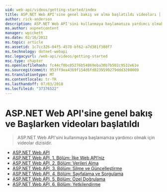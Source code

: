 ```yaml
---
uid: web-api/videos/getting-started/index
title: ASP.NET Web API'sine genel bakış ve alma başlatıldı videoları | Microsoft Docs
author: rick-anderson
description: ASP.NET Web API'sini kullanmaya başlamanıza yardımcı olmak için videolar dizisidir.
ms.author: aspnetcontent
manager: wpickett
ms.date: 02/16/2012
ms.topic: article
ms.assetid: 1c7cc326-04f5-4578-bf62-a7d381f380f7
ms.technology: dotnet-webapi
msc.legacyurl: /web-api/videos/getting-started
msc.type: chapter
ms.openlocfilehash: fc44cf0bc05276b54869eba30b7b502c9532e61e
ms.sourcegitcommit: 953ff9ea4369f154d6fd0239599279ddd3280009
ms.translationtype: MT
ms.contentlocale: tr-TR
ms.lasthandoff: 07/03/2018
ms.locfileid: "37376522"
---
```

<a name="aspnet-web-api-overview-and-getting-started-videos"></a>ASP.NET Web API'sine genel bakış ve Başlarken videoları başlatıldı
====================
> ASP.NET Web API'sini kullanmaya başlamanıza yardımcı olmak için videolar dizisidir.


- [ASP.NET Web API](aspnet-web-api.md)
- [ASP.NET Web API, 1. Bölüm: İlke Web API’niz](your-first-web-api.md)
- [ASP.NET Web API, 2. Bölüm: Verileri Alma](getting-data.md)
- [ASP.NET Web API, 3. Bölüm: Silme ve Güncelleştirme](delete-and-update.md)
- [ASP.NET Web API, 4. Bölüm: Sayfalama ve Sorgulama](paging-and-querying.md)
- [ASP.NET Web API, 5. Bölüm: Özel Doğrulama](custom-validation.md)
- [ASP.NET Web API, 6. Bölüm: Yetkilendirme](authorization.md)
